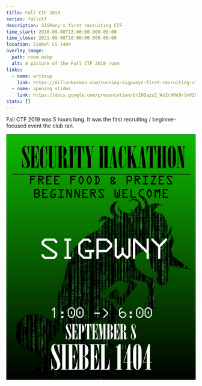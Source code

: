 ```yaml
---
title: Fall CTF 2019
series: fallctf
description: SIGPwny's first recruiting CTF
time_start: 2010-09-08T13:00:00.000-06:00
time_close: 2021-09-08T18:00:00.000-06:00
location: Siebel CS 1404
overlay_image:
  path: room.webp
  alt: A picture of the Fall CTF 2019 room
links:
  - name: writeup
    link: https://dillonkorman.com/running-sigpwnys-first-recruiting-ctf/
  - name: opening slides
    link: https://docs.google.com/presentation/d/1OQazs2_Ws2rXOn9rlmV2QxMDoxXQAtlEEiWeLienVu4/edit?usp=sharing
stats: []
---
```


Fall CTF 2019 was 5 hours long. It was the first recruiting / beginner-focused event the club ran.

![Fall CTF 2019 Poster](./poster.png)
